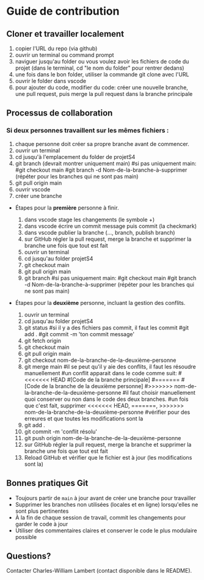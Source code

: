 # Guide de contribution

## Cloner et travailler localement
1. copier l'URL du repo (via github)
2. ouvrir un terminal ou command prompt
3. naviguer jusqu'au folder ou vous voulez avoir les fichiers de code du 
   projet (dans le terminal, cd "le nom du folder" pour rentrer dedans)
4. une fois dans le bon folder, utiliser la commande git clone avec l'URL
5. ouvrir le folder dans vscode
6. pour ajouter du code, modifier du code: 
   créer une nouvelle branche, une pull request, puis merge la pull request dans la branche principale

## Processus de collaboration
### Si deux personnes travaillent sur les mêmes fichiers :
1. chaque personne doit créer sa propre branche avant de commencer.
2. ouvrir un terminal
3. cd jusqu'à l'emplacement du folder de projetS4
4. git branch (devrait montrer uniquement main)
   #si pas uniquement main: 
   #git checkout main
   #git branch -d Nom-de-la-branche-à-supprimer (répéter pour les branches qui ne sont pas main)
5. git pull origin main
6. ouvrir vscode
7. créer une branche

- Étapes pour la **première** personne à finir.

    1. dans vscode stage les changements (le symbole +)
    2. dans vscode écrire un commit message puis commit (la checkmark)
    3. dans vscode publier la branche (..., branch, publish branch)
    4. sur GitHub régler la pull request, merge la branche et supprimer la branche une fois que tout est fait
    5. ouvrir un terminal
    6. cd jusqu'au folder projetS4
    7. git checkout main
    8. git pull origin main
    9. git branch
       #si pas uniquement main: 
       #git checkout main
       #git branch -d Nom-de-la-branche-à-supprimer (répéter pour les branches qui ne sont pas main)

- Étapes pour la **deuxième** personne, incluant la gestion des conflits.

    1. ouvrir un terminal
    2. cd jusqu'au folder projetS4
    3. git status
       #si il y a des fichiers pas commit, il faut les commit
       #git add .
       #git commit -m 'ton commit message'
    4. git fetch origin
    5. git checkout main
    6. git pull origin main
    7. git checkout nom-de-la-branche-de-la-deuxième-personne
    8. git merge main
       #il se peut qu'il y aie des conflits, il faut les résoudre manuellement
       #un conflit apparait dans le code comme suit:
       #<<<<<<< HEAD
       #[Code de la branche principale]
       #=======
       #[Code de la branche de la deuxième personne]
       #>>>>>>> nom-de-la-branche-de-la-deuxième-personne
       #il faut choisir manuellement quoi conserver ou non dans le code des deux branches.
       #un fois que c'est fait, supprimer <<<<<<< HEAD, =======, >>>>>>> nom-de-la-branche-de-la-deuxième-personne
       #vérifier pour des erreures et que toutes les modifications sont la
    9. git add .
    10. git commit -m 'conflit résolu'
    11. git push origin nom-de-la-branche-de-la-deuxième-personne
    12. sur GitHub régler la pull request, merge la branche et supprimer la branche une fois que tout est fait
    13. Reload GitHub et vérifier que le fichier est à jour (les modifications sont la)

## Bonnes pratiques Git
- Toujours partir de `main` à jour avant de créer une branche pour travailler
- Supprimer les branches non utilisées (locales et en ligne) lorsqu'elles ne sont plus pertinentes
- À la fin de chaque session de travail, commit les changements pour garder le code à jour
- Utiliser des commentaires claires et conserver le code le plus modulaire possible

## Questions?
Contacter Charles-William Lambert (contact disponible dans le README).

